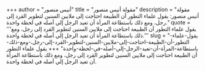 +++
author = "أنيس منصور"
title = "مقولة أنيس منصور"
description = "مقولة أنيس منصور: يقول علماء التطور أن الطبيعة احتاجت إلى ملايين السنين لتطوير القرد إلى رجل، ومع ذلك باستطاعة المرأة أن تعيد الرجل إلي أصله في لحظة واحدة."
quote = '''يقول علماء التطور أن الطبيعة احتاجت إلى ملايين السنين لتطوير القرد إلى رجل، ومع ذلك باستطاعة المرأة أن تعيد الرجل إلي أصله في لحظة واحدة.'''
slug = "يقول-علماء-التطور-أن-الطبيعة-احتاجت-إلى-ملايين-السنين-لتطوير-القرد-إلى-رجل،-ومع-ذلك-باستطاعة-المرأة-أن-تعيد-الرجل-إلي-أصله-في-لحظة-واحدة"
+++
يقول علماء التطور أن الطبيعة احتاجت إلى ملايين السنين لتطوير القرد إلى رجل، ومع ذلك باستطاعة المرأة أن تعيد الرجل إلي أصله في لحظة واحدة.
